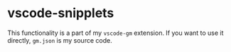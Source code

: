 # vscode-snipplets

This functionality is a part of my `vscode-gm` extension. If you want to use it directly, `gm.json` is my source code.